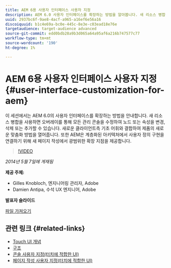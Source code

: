 ```yaml
---
title: AEM 6용 사용자 인터페이스 사용자 지정
description: AEM 6.0 사용자 인터페이스를 확장하는 방법을 알아봅니다. 새 리소스 병합을 사용하면 오버레이를 통해 모든 관리 콘솔을 수정하여 노드 또는 속성을 변경, 삭제 또는 추가할 수 있습니다.
uuid: 2937bc6f-9ae8-4acf-a965-a16ef6e56a16
discoiquuid: b1c4e69a-bc0e-445c-8e3e-c03ead18e76e
targetaudience: target-audience advanced
source-git-commit: edd0bdb28a9b3d065a64a95af6a216b747577c77
workflow-type: tm+mt
source-wordcount: '190'
ht-degree: 1%

---
```


# AEM 6용 사용자 인터페이스 사용자 지정{#user-interface-customization-for-aem}

이 세션에서는 AEM 6.0의 사용자 인터페이스를 확장하는 방법을 안내합니다. 새 리소스 병합을 사용하면 오버레이를 통해 모든 관리 콘솔을 수정하여 노드 또는 속성을 변경, 삭제 또는 추가할 수 있습니다. 새로운 클라이언트측 기초 어휘와 결합하여 제품의 새로운 맞춤화 방법을 열어줍니다. 또한 AEM은 계층화된 아키텍처에서 사용자 정의 구현을 연결하기 위해 새 페이지 작성에서 광범위한 확장 지점을 제공합니다.

>[!VIDEO](https://video.tv.adobe.com/v/19519/?quality=9)

*2014년 5월 7일에 게재됨*

**제공 주체:**

* Gilles Knobloch, 엔지니어링 관리자, Adobe
* Damien Antipa, 수석 UX 엔지니어, Adobe

**발표자 슬라이드**

[파일 가져오기](assets/user-interface-customization-for-aem6.pdf)

## 관련 링크 {#related-links}

* [Touch UI 개념](http://docs.adobe.com/docs/en/aem/6-0/develop/the-basics/touch-ui-concepts.html)
* [구조](http://docs.adobe.com/docs/en/aem/6-0/develop/the-basics/touch-ui-structure.html)
* [콘솔 사용자 지정(터치에 적합한 UI)](http://docs.adobe.com/docs/en/aem/6-0/develop/extending/customizing-consoles-touch.html)
* [페이지 작성 사용자 지정(터치에 적합한 UI)](http://docs.adobe.com/docs/en/aem/6-0/develop/extending/customizing-page-authoring-touch.html)
